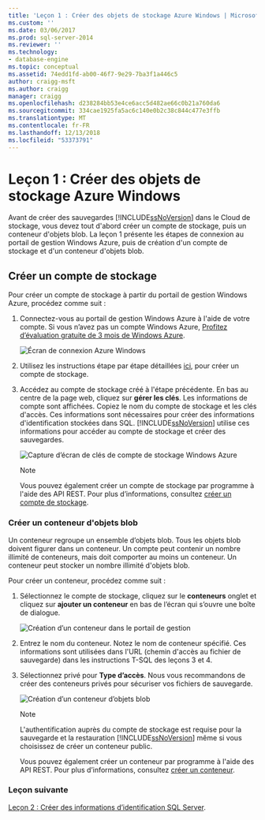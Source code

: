 ```yaml
---
title: 'Leçon 1 : Créer des objets de stockage Azure Windows | Microsoft Docs'
ms.custom: ''
ms.date: 03/06/2017
ms.prod: sql-server-2014
ms.reviewer: ''
ms.technology:
- database-engine
ms.topic: conceptual
ms.assetid: 74edd1fd-ab00-46f7-9e29-7ba3f1a446c5
author: craigg-msft
ms.author: craigg
manager: craigg
ms.openlocfilehash: d238284bb53e4ce6acc5d482ae66c0b21a760da6
ms.sourcegitcommit: 334cae1925fa5ac6c140e0b2c38c844c477e3ffb
ms.translationtype: MT
ms.contentlocale: fr-FR
ms.lasthandoff: 12/13/2018
ms.locfileid: "53373791"
---
```

# <a name="lesson-1-create-windows-azure-storage-objects"></a>Leçon 1 : Créer des objets de stockage Azure Windows
  Avant de créer des sauvegardes [!INCLUDE[ssNoVersion](../includes/ssnoversion-md.md)] dans le Cloud de stockage, vous devez tout d'abord créer un compte de stockage, puis un conteneur d'objets blob. La leçon 1 présente les étapes de connexion au portail de gestion Windows Azure, puis de création d'un compte de stockage et d'un conteneur d'objets blob.  
  
## <a name="create-a-storage-account"></a>Créer un compte de stockage  
 Pour créer un compte de stockage à partir du portail de gestion Windows Azure, procédez comme suit :  
  
1.  Connectez-vous au portail de gestion Windows Azure à l'aide de votre compte. Si vous n’avez pas un compte Windows Azure, [Profitez d’évaluation gratuite de 3 mois de Windows Azure](https://go.microsoft.com/fwlink/?LinkId=271927).  
  
     ![Écran de connexion Azure Windows](../../2014/tutorials/media/windowazurelogin-backuptocloud.gif "écran de connexion Azure Windows")  
  
2.  Utilisez les instructions étape par étape détaillées [ici](https://go.microsoft.com/fwlink/?LinkId=271926), pour créer un compte de stockage.  
  
3.  Accédez au compte de stockage créé à l'étape précédente. En bas au centre de la page web, cliquez sur **gérer les clés**. Les informations de compte sont affichées. Copiez le nom du compte de stockage et les clés d'accès. Ces informations sont nécessaires pour créer des informations d'identification stockées dans SQL. [!INCLUDE[ssNoVersion](../includes/ssnoversion-md.md)] utilise ces informations pour accéder au compte de stockage et créer des sauvegardes.  
  
     ![Capture d’écran de clés de compte de stockage Windows Azure](../../2014/tutorials/media/manageaccesskeys-backuptocloud.gif "capture d’écran de clés de compte de stockage Windows Azure")  
  
    > [!NOTE]  
    >  Vous pouvez également créer un compte de stockage par programme à l'aide des API REST. Pour plus d’informations, consultez [créer un compte de stockage](https://go.microsoft.com/fwlink/?LinkId=271928).  
  
### <a name="create-a-blob-container"></a>Créer un conteneur d'objets blob  
 Un conteneur regroupe un ensemble d’objets blob. Tous les objets blob doivent figurer dans un conteneur. Un compte peut contenir un nombre illimité de conteneurs, mais doit comporter au moins un conteneur. Un conteneur peut stocker un nombre illimité d'objets blob.  
  
 Pour créer un conteneur, procédez comme suit :  
  
1.  Sélectionnez le compte de stockage, cliquez sur le **conteneurs** onglet et cliquez sur **ajouter un conteneur** en bas de l’écran qui s’ouvre une boîte de dialogue.  
  
     ![Création d’un conteneur dans le portail de gestion](../../2014/tutorials/media/backuptocloud.gif "création d’un conteneur dans le portail de gestion")  
  
2.  Entrez le nom du conteneur. Notez le nom de conteneur spécifié. Ces informations sont utilisées dans l'URL (chemin d'accès au fichier de sauvegarde) dans les instructions T-SQL des leçons 3 et 4.  
  
3.  Sélectionnez privé pour **Type d’accès**. Nous vous recommandons de créer des conteneurs privés pour sécuriser vos fichiers de sauvegarde.  
  
     ![Création d’un conteneur d’objets blob](../../2014/tutorials/media/backuptocloud-newblobcontainer.gif "création d’un conteneur d’objets blob")  
  
    > [!NOTE]  
    >  L'authentification auprès du compte de stockage est requise pour la sauvegarde et la restauration [!INCLUDE[ssNoVersion](../includes/ssnoversion-md.md)] même si vous choisissez de créer un conteneur public.  
    >   
    >  Vous pouvez également créer un conteneur par programme à l'aide des API REST. Pour plus d’informations, consultez [créer un conteneur](https://go.microsoft.com/fwlink/?LinkId=271946).  
  
### <a name="next-lesson"></a>Leçon suivante  
 [Leçon 2 : Créer des informations d’identification SQL Server](../../2014/tutorials/lesson-2-create-a-sql-server-credential.md).  
  
  
